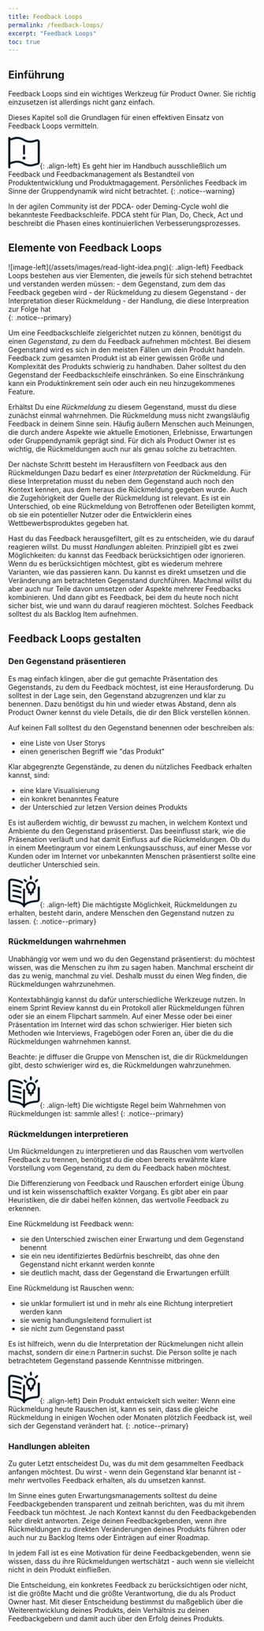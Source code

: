 ```yaml
---
title: Feedback Loops
permalink: /feedback-loops/
excerpt: "Feedback Loops"
toc: true
---
```


## Einführung

Feedback Loops sind ein wichtiges Werkzeug für Product Owner. Sie richtig einzusetzen ist allerdings nicht ganz einfach.

Dieses Kapitel soll die Grundlagen für einen effektiven Einsatz von Feedback Loops vermitteln.

![image-left](/assets/images/flag-warning.png){: .align-left} 
Es geht hier im Handbuch ausschließlich um Feedback und Feedbackmanagement als Bestandteil von Produktentwicklung und Produktmagagement.
Persönliches Feedback im Sinne der Gruppendynamik wird nicht betrachtet.
{: .notice--warning}

In der agilen Community ist der PDCA- oder Deming-Cycle wohl die bekannteste Feedbackschleife.
PDCA steht für Plan, Do, Check, Act und beschreibt die Phasen eines kontinuierlichen Verbesserungsprozesses.

## Elemente von Feedback Loops

<div markdown="1">
![image-left](/assets/images/read-light-idea.png){: .align-left}
Feedback Loops bestehen aus vier Elementen, die jeweils für sich stehend betrachtet und verstanden werden müssen:
- dem Gegenstand, zum dem das Feedback gegeben wird
- der Rückmeldung zu diesem Gegenstand
- der Interpretation dieser Rückmeldung
- der Handlung, die diese Interpreation zur Folge hat
</div>
{: .notice--primary}

Um eine Feedbackschleife zielgerichtet nutzen zu können, benötigst du einen *Gegenstand*, zu dem du Feedback aufnehmen möchtest.
Bei diesem Gegenstand wird es sich in den meisten Fällen um dein Produkt handeln.
Feedback zum gesamten Produkt ist ab einer gewissen Größe und Komplexität des Produkts schwierig zu handhaben.
Daher solltest du den Gegenstand der Feedbackschleife einschränken.
So eine Einschränkung kann ein Produktinkrement sein oder auch ein neu hinzugekommenes Feature.

Erhältst Du eine *Rückmeldung* zu diesem Gegenstand, musst du diese zunächst einmal wahrnehmen.
Die Rückmeldung muss nicht zwangsläufig Feedback in deinem Sinne sein.
Häufig äußern Menschen auch Meinungen, die durch andere Aspekte  wie aktuelle Emotionen, Erlebnisse, Erwartungen oder Gruppendynamik geprägt sind.
Für dich als Product Owner ist es wichtig, die Rückmeldungen auch nur als genau solche zu betrachten.

Der nächste Schritt besteht im Herausfiltern von Feedback aus den Rückmeldungen
Dazu bedarf es einer *Interpretation* der Rückmeldung.
Für diese Interpretation musst du neben dem Gegenstand auch noch den Kontext kennen, aus dem heraus die Rückmeldung gegeben wurde.
Auch die Zugehörigkeit der Quelle der Rückmeldung ist relevant.
Es ist ein Unterschied, ob eine Rückmeldung von Betroffenen oder Beteiligten kommt, ob sie ein potentieller Nutzer oder die Entwicklerin eines Wettbewerbsproduktes gegeben hat.

Hast du das Feedback herausgefiltert, gilt es zu entscheiden, wie du darauf reagieren willst.
Du musst *Handlungen* ableiten.
Prinzipiell gibt es zwei Möglichkeiten: du kannst das Feedback berücksichtigen oder ignorieren.
Wenn du es berücksichtigen möchtest, gibt es wiederum mehrere Varianten, wie das passieren kann.
Du kannst es direkt umsetzen und die Veränderung am betrachteten Gegenstand durchführen.
Machmal willst du aber auch nur Teile davon umsetzen oder Aspekte mehrerer Feedbacks kombinieren.
Und dann gibt es Feedback, bei dem du heute noch nicht sicher bist, wie und wann du darauf reagieren möchtest.
Solches Feedback solltest du als Backlog Item aufnehmen.

## Feedback Loops gestalten

### Den Gegenstand präsentieren

Es mag einfach klingen, aber die gut gemachte Präsentation des Gegenstands, zu dem du Feedback möchtest, ist eine Herausforderung.
Du solltest in der Lage sein, den Gegenstand abzugrenzen und klar zu benennen.
Dazu benötigst du hin und wieder etwas Abstand, denn als Product Owner kennst du viele Details, die dir den Blick verstellen können.

Auf keinen Fall solltest du den Gegenstand benennen oder beschreiben als:
* eine Liste von User Storys
* einen generischen Begriff wie "das Produkt"

Klar abgegrenzte Gegenstände, zu denen du nützliches Feedback erhalten kannst, sind:
* eine klare Visualisierung
* ein konkret benanntes Feature
* der Unterschied zur letzen Version deines Produkts

Es ist außerdem wichtig, dir bewusst zu machen, in welchem Kontext und Ambiente du den Gegenstand präsentierst.
Das beeinflusst stark, wie die Präsenation verläuft und hat damit Einfluss auf die Rückmeldungen.
Ob du in einem Meetingraum vor einem Lenkungsausschuss, auf einer Messe vor Kunden oder im Internet vor unbekannten Menschen präsentierst sollte eine deutlicher Unterschied sein.

![image-left](/assets/images/read-light-idea.png){: .align-left}
Die mächtigste Möglichkeit, Rückmeldungen zu erhalten, besteht darin, andere Menschen den Gegenstand nutzen zu lassen.
{: .notice--primary}

### Rückmeldungen wahrnehmen

Unabhängig vor wem und wo du den Gegenstand präsentierst: du möchtest wissen, was die Menschen zu ihm zu sagen haben.
Manchmal erscheint dir das zu wenig, manchmal zu viel.
Deshalb musst du einen Weg finden, die Rückmeldungen wahrzunehmen.

Kontextabhängig kannst du dafür unterschiedliche Werkzeuge nutzen.
In einem Sprint Review kannst du ein Protokoll aller Rückmeldungen führen oder sie an einem Flipchart sammeln.
Auf einer Messe oder bei einer Präsentation im Internet wird das schon schwieriger.
Hier bieten sich Methoden wie Interviews, Fragebögen oder Foren an, über die du die Rückmeldungen wahrnehmen kannst.

Beachte: je diffuser die Gruppe von Menschen ist, die dir Rückmeldungen gibt, desto schwieriger wird es, die Rückmeldungen wahrzunehmen.

![image-left](/assets/images/read-light-idea.png){: .align-left}
Die wichtigste Regel beim Wahrnehmen von Rückmeldungen ist: sammle alles!
{: .notice--primary}

### Rückmeldungen interpretieren

Um Rückmeldungen zu interpretieren und das Rauschen vom wertvollen Feedback zu trennen, benötigst du die oben bereits erwähnte klare Vorstellung vom Gegenstand, zu dem du Feedback haben möchtest.

Die Differenzierung von Feedback und Rauschen erfordert einige Übung und ist kein wissenschaftlich exakter Vorgang.
Es gibt aber ein paar Heuristiken, die dir dabei helfen können, das wertvolle Feedback zu erkennen.

Eine Rückmeldung ist Feedback wenn:
* sie den Unterschied zwischen einer Erwartung und dem Gegenstand benennt
* sie ein neu identifiziertes Bedürfnis beschreibt, das ohne den Gegenstand nicht erkannt werden konnte
* sie deutlich macht, dass der Gegenstand die Erwartungen erfüllt

Eine Rückmeldung ist Rauschen wenn:
* sie unklar formuliert ist und in mehr als eine Richtung interpretiert werden kann
* sie wenig handlungsleitend formuliert ist
* sie nicht zum Gegenstand passt

Es ist hilfreich, wenn du die Interpretation der Rückmelungen nicht allein machst, sondern dir eine:n Partner:in suchst.
Die Person sollte je nach betrachtetem Gegenstand passende Kenntnisse mitbringen.

![image-left](/assets/images/read-light-idea.png){: .align-left}
Dein Produkt entwickelt sich weiter:
Wenn eine Rückmeldung heute Rauschen ist, kann es sein, dass die gleiche Rückmeldung in einigen Wochen oder Monaten plötzlich Feedback ist, weil sich der Gegenstand verändert hat.
{: .notice--primary}

### Handlungen ableiten

Zu guter Letzt entscheidest Du, was du mit dem gesammelten Feedback anfangen möchtest.
Du wirst - wenn dein Gegenstand klar benannt ist - mehr wertvolles Feedback erhalten, als du umsetzen kannst.

Im Sinne eines guten Erwartungsmanagements solltest du deine Feedbackgebenden transparent und zeitnah berichten, was du mit ihrem Feedback tun möchtest.
Je nach Kontext kannst du den Feedbackgebenden sehr direkt antworten.
Zeige deinen Feedbackgebenden, wenn ihre Rückmeldungen zu direkten Veränderungen deines Produkts führen oder auch nur zu Backlog Items oder Einträgen auf einer Roadmap.

In jedem Fall ist es eine Motivation für deine Feedbackgebenden, wenn sie wissen, dass du ihre Rückmeldungen wertschätzt - auch wenn sie vielleicht nicht in dein Produkt einfließen.

Die Entscheidung, ein konkretes Feedback zu berücksichtigen oder nicht, ist die größte Macht und die größte Verantwortung, die du als Product Owner hast.
Mit dieser Entscheidung bestimmst du maßgeblich über die Weiterentwicklung deines Produkts, dein Verhältnis zu deinen Feedbackgebern und damit auch über den Erfolg deines Produkts.
